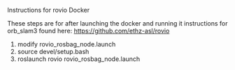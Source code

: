 Instructions for rovio Docker

These steps are for after launching the docker and running it
instructions for orb_slam3 found here: https://github.com/ethz-asl/rovio

1. modify rovio_rosbag_node.launch
2. source devel/setup.bash
3. roslaunch rovio rovio_rosbag_node.launch
